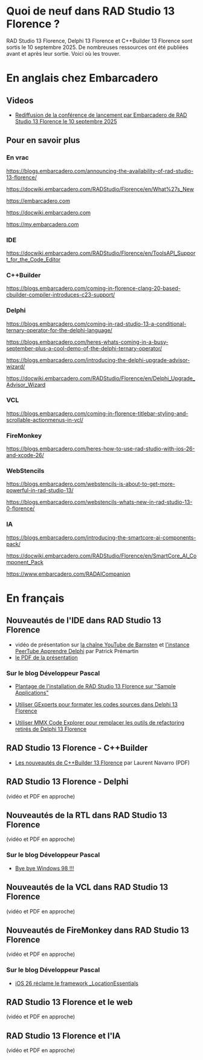 # Quoi de neuf dans RAD Studio 13 Florence ?

RAD Studio 13 Florence, Delphi 13 Florence et C++Builder 13 Florence sont sortis le 10 septembre 2025. De nombreuses ressources ont été publiées avant et après leur sortie. Voici où les trouver.

# En anglais chez Embarcadero

## Videos

* [Rediffusion de la conférence de lancement par Embarcadero de RAD Studio 13 Florence le 10 septembre 2025](https://www.youtube.com/watch?v=6Vf-Xo6LpL4)

## Pour en savoir plus

### En vrac

https://blogs.embarcadero.com/announcing-the-availability-of-rad-studio-13-florence/

https://docwiki.embarcadero.com/RADStudio/Florence/en/What%27s_New

https://embarcadero.com

https://docwiki.embarcadero.com

https://my.embarcadero.com

### IDE

https://docwiki.embarcadero.com/RADStudio/Florence/en/ToolsAPI_Support_for_the_Code_Editor

### C++Builder

https://blogs.embarcadero.com/coming-in-florence-clang-20-based-cbuilder-compiler-introduces-c23-support/

### Delphi

https://blogs.embarcadero.com/coming-in-rad-studio-13-a-conditional-ternary-operator-for-the-delphi-language/

https://blogs.embarcadero.com/heres-whats-coming-in-a-busy-september-plus-a-cool-demo-of-the-delphi-ternary-operator/

https://blogs.embarcadero.com/introducing-the-delphi-upgrade-advisor-wizard/

https://docwiki.embarcadero.com/RADStudio/Florence/en/Delphi_Upgrade_Advisor_Wizard

### VCL

https://blogs.embarcadero.com/coming-in-florence-titlebar-styling-and-scrollable-actionmenus-in-vcl/

### FireMonkey

https://blogs.embarcadero.com/heres-how-to-use-rad-studio-with-ios-26-and-xcode-26/

### WebStencils

https://blogs.embarcadero.com/webstencils-is-about-to-get-more-powerful-in-rad-studio-13/

https://blogs.embarcadero.com/webstencils-whats-new-in-rad-studio-13-0-florence/

### IA

https://blogs.embarcadero.com/introducing-the-smartcore-ai-components-pack/

https://docwiki.embarcadero.com/RADStudio/Florence/en/SmartCore_AI_Component_Pack

https://www.embarcadero.com/RADAICompanion

# En français

## Nouveautés de l'IDE dans RAD Studio 13 Florence

* vidéo de présentation sur [la chaîne YouTube de Barnsten]() et [l'instance PeerTube Apprendre Delphi]() par Patrick Prémartin
* [le PDF de la présentation]()

### Sur le blog Développeur Pascal

* [Plantage de l'installation de RAD Studio 13 Florence sur "Sample Applications"](https://developpeur-pascal.fr/plantage-de-l-installation-de-rad-studio-13-florence-sur-sample-applications.html)

* [Utiliser GExperts pour formater les codes sources dans Delphi 13 Florence](https://developpeur-pascal.fr/utiliser-gexperts-pour-formater-les-codes-sources-dans-delphi-13-florence.html)

* [Utiliser MMX Code Explorer pour remplacer les outils de refactoring retirés de Delphi 13 Florence](https://developpeur-pascal.fr/utiliser-mmx-code-explorer-pour-remplacer-les-outils-de-refactoring-retires-de-delphi-13-florence.html)

## RAD Studio 13 Florence - C++Builder

* [Les nouveautés de C++Builder 13 Florence](PresentationCppBuilder13Florence.pdf) par Laurent Navarro (PDF)

## RAD Studio 13 Florence - Delphi

(vidéo et PDF en approche)

## Nouveautés de la RTL dans RAD Studio 13 Florence

(vidéo et PDF en approche)

### Sur le blog Développeur Pascal

* [Bye bye Windows 98 !!!](https://developpeur-pascal.fr/bye-bye-windows-98.html)

## Nouveautés de la VCL dans RAD Studio 13 Florence

(vidéo et PDF en approche)

## Nouveautés de FireMonkey dans RAD Studio 13 Florence

(vidéo et PDF en approche)

### Sur le blog Développeur Pascal

* [iOS 26 réclame le framework _LocationEssentials](https://developpeur-pascal.fr/ios-26-reclame-le-framework-_locationessentials.html)

## RAD Studio 13 Florence et le web

(vidéo et PDF en approche)

## RAD Studio 13 Florence et l'IA

(vidéo et PDF en approche)
